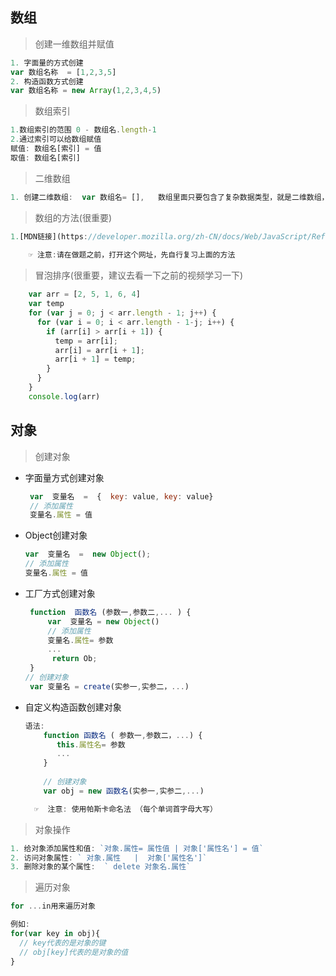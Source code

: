 ## 数组

> 创建一维数组并赋值

```js
1. 字面量的方式创建
var 数组名称  = [1,2,3,5]
2. 构造函数方式创建
var 数组名称 = new Array(1,2,3,4,5)
```

> 数组索引

```js
1.数组索引的范围 0 - 数组名.length-1
2.通过索引可以给数组赋值
赋值: 数组名[索引] = 值
取值: 数组名[索引] 
```

> 二维数组

```js
1. 创建二维数组:  var 数组名= [],   数组里面只要包含了复杂数据类型，就是二维数组，例如: var arr = [1,2,[1,4],{name:"zs"}]
```

> 数组的方法(很重要)

```js
1.[MDN链接](https://developer.mozilla.org/zh-CN/docs/Web/JavaScript/Reference/Global_Objects/Array)
          
    ☞ 注意:请在做题之前，打开这个网址，先自行复习上面的方法
```

> 冒泡排序(很重要，建议去看一下之前的视频学习一下)

```js
    var arr = [2, 5, 1, 6, 4]
    var temp
    for (var j = 0; j < arr.length - 1; j++) {
      for (var i = 0; i < arr.length - 1-j; i++) {
        if (arr[i] > arr[i + 1]) {
          temp = arr[i];
          arr[i] = arr[i + 1];
          arr[i + 1] = temp;
        }
      }
    }
    console.log(arr)
```



## 对象

> 创建对象

- 字面量方式创建对象

  ```js
   var  变量名  =  {  key: value, key: value}
   // 添加属性
   变量名.属性 = 值 
  ```

- Object创建对象

  ```js
  var  变量名  =  new Object();
  // 添加属性
  变量名.属性 = 值
  ```

- 工厂方式创建对象

  ```js
   function  函数名 (参数一,参数二,... ) {
       var  变量名 = new Object()
       // 添加属性
       变量名.属性= 参数
       ...
        return Ob;
   }
  // 创建对象
   var 变量名 = create(实参一,实参二，...)
  ```

- 自定义构造函数创建对象

  ```js
  语法:
      function 函数名 ( 参数一,参数二，...) {
         this.属性名= 参数
         ...
      }
         
      // 创建对象
      var obj = new 函数名(实参一,实参二,...)

    ☞  注意: 使用帕斯卡命名法 （每个单词首字母大写）
  ```

> 对象操作

```js
1. 给对象添加属性和值: `对象.属性= 属性值 | 对象['属性名'] = 值`
2. 访问对象属性: ` 对象.属性   |  对象['属性名']`
3. 删除对象的某个属性:  ` delete 对象名.属性`
```

> 遍历对象

```js
for ...in用来遍历对象

例如: 
for(var key in obj){
  // key代表的是对象的键
  // obj[key]代表的是对象的值
}
```



